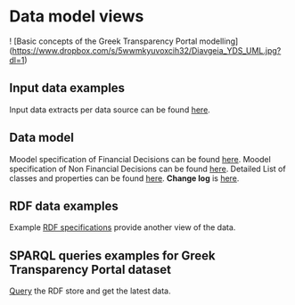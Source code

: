 # Data model views
! [Basic concepts of the Greek Transparency Portal modelling] (https://www.dropbox.com/s/5wwmkyuvoxcih32/Diavgeia_YDS_UML.jpg?dl=1)


## Input data examples
Input data extracts per data source can be found [here](https://github.com/YourDataStories/ontology/blob/master/Diavgeia%20II/Input%20Data%20Example.md).
## Data model
Moodel specification of Financial Decisions can be found [here](https://github.com/YourDataStories/ontology/blob/master/Diavgeia%20II/YDS%20Financial%20Decisions.owl). 
Moodel specification of Non Financial Decisions can be found [here](https://github.com/YourDataStories/ontology/blob/master/Diavgeia%20II/YDS%20non%20Financial%20Decisions.owl). 
Detailed List of classes and properties can be found [here](https://docs.google.com/spreadsheets/d/1xMiTAk7mXhGPnSU4-qspiYaN15ur4v3J0lU8qYODtzk/edit#gid=481927591).
**Change log** is [here](https://github.com/YourDataStories/ontology/blob/master/Overall%20model/CHANGELOG.md).

## RDF data examples
Example [RDF specifications](https://github.com/YourDataStories/ontology/blob/master/Diavgeia%20II/RDF%20Data%20Example.md) provide another view of the data.
## SPARQL queries examples for Greek Transparency Portal dataset
[Query](https://github.com/YourDataStories/ontology/blob/master/Overall%20model/SPARQL%20queries.md) the RDF store and get the latest data.
